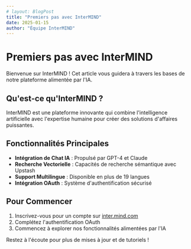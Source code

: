 ```yaml
---
# layout: BlogPost
title: "Premiers pas avec InterMIND"
date: 2025-01-15
author: "Équipe InterMIND"
---
```


# Premiers pas avec InterMIND

Bienvenue sur InterMIND ! Cet article vous guidera à travers les bases de notre plateforme alimentée par l'IA.

<!--more-->

## Qu'est-ce qu'InterMIND ?

InterMIND est une plateforme innovante qui combine l'intelligence artificielle avec l'expertise humaine pour créer des solutions d'affaires puissantes.

## Fonctionnalités Principales

- **Intégration de Chat IA** : Propulsé par GPT-4 et Claude
- **Recherche Vectorielle** : Capacités de recherche sémantique avec Upstash
- **Support Multilingue** : Disponible en plus de 19 langues
- **Intégration OAuth** : Système d\'authentification sécurisé

## Pour Commencer

1. Inscrivez-vous pour un compte sur [inter.mind.com](https://inter.mind.com)
2. Complétez l\'authentification OAuth
3. Commencez à explorer nos fonctionnalités alimentées par l\'IA

Restez à l\'écoute pour plus de mises à jour et de tutoriels !